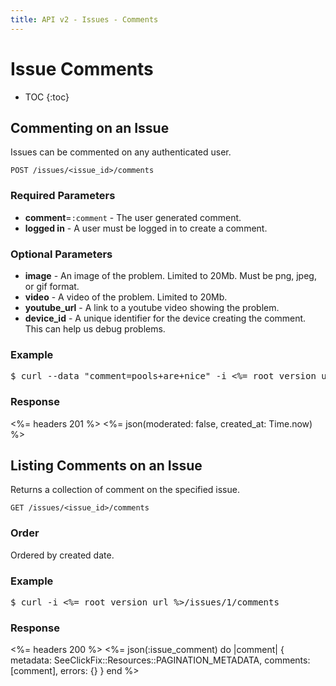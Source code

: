 ```yaml
---
title: API v2 - Issues - Comments
---
```


# Issue Comments

* TOC
{:toc}

## Commenting on an Issue

Issues can be commented on any authenticated user.

    POST /issues/<issue_id>/comments

### Required Parameters

* **comment**=`:comment` - The user generated comment.
* **logged in** - A user must be logged in to create a comment.

### Optional Parameters

* **image** - An image of the problem. Limited to 20Mb. Must be png, jpeg, or gif format.
* **video** - A video of the problem. Limited to 20Mb.
* **youtube_url** - A link to a youtube video showing the problem.
* **device_id** - A unique identifier for the device creating the comment. This can help us debug problems.

### Example

<pre class="terminal">
$ curl --data "comment=pools+are+nice" -i <%= root_version_url %>/issues/1/comments
</pre>

### Response

<%= headers 201 %>
<%= json(moderated: false, created_at: Time.now) %>

## Listing Comments on an Issue

Returns a collection of comment on the specified issue.

    GET /issues/<issue_id>/comments

### Order

Ordered by created date.

### Example

<pre class="terminal">
$ curl -i <%= root_version_url %>/issues/1/comments
</pre>


### Response

<%= headers 200 %>
<%=
  json(:issue_comment) do |comment|
    { metadata: SeeClickFix::Resources::PAGINATION_METADATA,
      comments: [comment],
      errors: {}
    }
  end
%>
